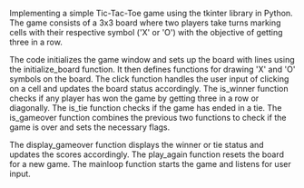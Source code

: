 Implementing a simple Tic-Tac-Toe game using the tkinter library in Python. The game consists of a 3x3 board where two players take turns marking cells with their respective symbol ('X' or 'O') with the objective of getting three in a row.

The code initializes the game window and sets up the board with lines using the initialize_board function. It then defines functions for drawing 'X' and 'O' symbols on the board. The click function handles the user input of clicking on a cell and updates the board status accordingly. The is_winner function checks if any player has won the game by getting three in a row or diagonally. The is_tie function checks if the game has ended in a tie. The is_gameover function combines the previous two functions to check if the game is over and sets the necessary flags.

The display_gameover function displays the winner or tie status and updates the scores accordingly. The play_again function resets the board for a new game. The mainloop function starts the game and listens for user input.
